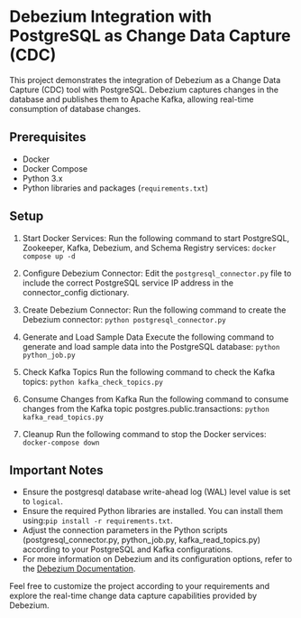 # Debezium Integration with PostgreSQL as Change Data Capture (CDC)
This project demonstrates the integration of Debezium as a Change Data Capture (CDC) tool with PostgreSQL. Debezium captures changes in the database and publishes them to Apache Kafka, allowing real-time consumption of database changes.

## Prerequisites
- Docker
- Docker Compose
- Python 3.x
- Python libraries and packages (`requirements.txt`)

## Setup
1. Start Docker Services:
Run the following command to start PostgreSQL, Zookeeper, Kafka, Debezium, and Schema Registry services:
`docker compose up -d`
2. Configure Debezium Connector:
Edit the `postgresql_connector.py` file to include the correct PostgreSQL service IP address in the connector_config dictionary.

3. Create Debezium Connector:
Run the following command to create the Debezium connector:
`python postgresql_connector.py`
3. Generate and Load Sample Data
Execute the following command to generate and load sample data into the PostgreSQL database:
 `python python_job.py`
4. Check Kafka Topics
Run the following command to check the Kafka topics:
`python kafka_check_topics.py`
5. Consume Changes from Kafka
Run the following command to consume changes from the Kafka topic postgres.public.transactions:
`python kafka_read_topics.py`
6. Cleanup
Run the following command to stop the Docker services:
`docker-compose down`

## Important Notes
- Ensure the postgresql database write-ahead log (WAL) level value is set to `logical`.
- Ensure the required Python libraries are installed. You can install them using:`pip install -r requirements.txt`.
- Adjust the connection parameters in the Python scripts (postgresql_connector.py, python_job.py, kafka_read_topics.py) according to your PostgreSQL and Kafka configurations.
- For more information on Debezium and its configuration options, refer to the [Debezium Documentation](https://debezium.io/documentation/reference/2.5/connectors/postgresql.html).

Feel free to customize the project according to your requirements and explore the real-time change data capture capabilities provided by Debezium.